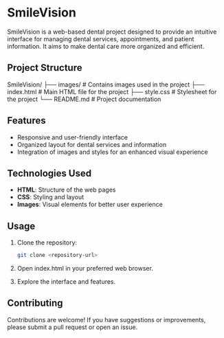 # SmileVision

SmileVision is a web-based dental project designed to provide an intuitive interface for managing dental services, appointments, and patient information. It aims to make dental care more organized and efficient.

## Project Structure

SmileVision/
├── images/ # Contains images used in the project
├── index.html # Main HTML file for the project
├── style.css # Stylesheet for the project
└── README.md # Project documentation


## Features

- Responsive and user-friendly interface
- Organized layout for dental services and information
- Integration of images and styles for an enhanced visual experience

## Technologies Used

- **HTML**: Structure of the web pages
- **CSS**: Styling and layout
- **Images**: Visual elements for better user experience

## Usage

1. Clone the repository:
   ```bash
   git clone <repository-url>

2. Open index.html in your preferred web browser.

3. Explore the interface and features.

## Contributing

Contributions are welcome! If you have suggestions or improvements, please submit a pull request or open an issue.
